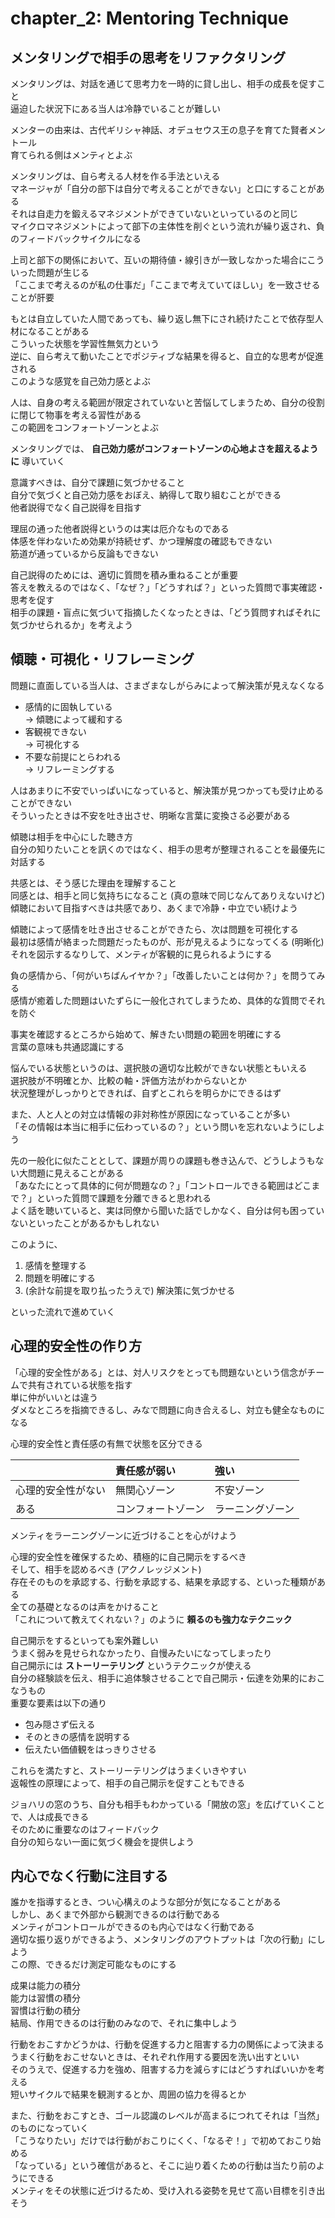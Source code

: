 # chapter_2: Mentoring Technique

## メンタリングで相手の思考をリファクタリング

メンタリングは、対話を通じて思考力を一時的に貸し出し、相手の成長を促すこと  
逼迫した状況下にある当人は冷静でいることが難しい

メンターの由来は、古代ギリシャ神話、オデュセウス王の息子を育てた賢者メントール  
育てられる側はメンティとよぶ

メンタリングは、自ら考える人材を作る手法といえる  
マネージャが「自分の部下は自分で考えることができない」と口にすることがある  
それは自走力を鍛えるマネジメントができていないといっているのと同じ  
マイクロマネジメントによって部下の主体性を削ぐという流れが繰り返され、負のフィードバックサイクルになる

上司と部下の関係において、互いの期待値・線引きが一致しなかった場合にこういった問題が生じる  
「ここまで考えるのが私の仕事だ」「ここまで考えていてほしい」を一致させることが肝要

もとは自立していた人間であっても、繰り返し無下にされ続けたことで依存型人材になることがある  
こういった状態を学習性無気力という  
逆に、自ら考えて動いたことでポジティブな結果を得ると、自立的な思考が促進される  
このような感覚を自己効力感とよぶ

人は、自身の考える範囲が限定されていないと苦悩してしまうため、自分の役割に閉じて物事を考える習性がある  
この範囲をコンフォートゾーンとよぶ

メンタリングでは、 **自己効力感がコンフォートゾーンの心地よさを超えるように** 導いていく

意識すべきは、自分で課題に気づかせること  
自分で気づくと自己効力感をおぼえ、納得して取り組むことができる  
他者説得でなく自己説得を目指す

理屈の通った他者説得というのは実は厄介なものである  
体感を伴わないため効果が持続せず、かつ理解度の確認もできない  
筋道が通っているから反論もできない

自己説得のためには、適切に質問を積み重ねることが重要  
答えを教えるのではなく、「なぜ？」「どうすれば？」といった質問で事実確認・思考を促す  
相手の課題・盲点に気づいて指摘したくなったときは、「どう質問すればそれに気づかせられるか」を考えよう

## 傾聴・可視化・リフレーミング

問題に直面している当人は、さまざまなしがらみによって解決策が見えなくなる

- 感情的に固執している  
  → 傾聴によって緩和する
- 客観視できない  
  → 可視化する
- 不要な前提にとらわれる  
  → リフレーミングする

人はあまりに不安でいっぱいになっていると、解決策が見つかっても受け止めることができない  
そういったときは不安を吐き出させ、明晰な言葉に変換さる必要がある

傾聴は相手を中心にした聴き方  
自分の知りたいことを訊くのではなく、相手の思考が整理されることを最優先に対話する

共感とは、そう感じた理由を理解すること  
同感とは、相手と同じ気持ちになること (真の意味で同じなんてありえないけど)  
傾聴において目指すべきは共感であり、あくまで冷静・中立でい続けよう

傾聴によって感情を吐き出させることができたら、次は問題を可視化する  
最初は感情が絡まった問題だったものが、形が見えるようになってくる (明晰化)  
それを図示するなりして、メンティが客観的に見られるようにする  

負の感情から、「何がいちばんイヤか？」「改善したいことは何か？」を問うてみる  
感情が癒着した問題はいたずらに一般化されてしまうため、具体的な質問でそれを防ぐ

事実を確認するところから始めて、解きたい問題の範囲を明確にする  
言葉の意味も共通認識にする

悩んでいる状態というのは、選択肢の適切な比較ができない状態ともいえる  
選択肢が不明確とか、比較の軸・評価方法がわからないとか  
状況整理がしっかりとできれば、自ずとこれらを明らかにできるはず

また、人と人との対立は情報の非対称性が原因になっていることが多い  
「その情報は本当に相手に伝わっているの？」という問いを忘れないようにしよう

先の一般化に似たこととして、課題が周りの課題も巻き込んで、どうしようもない大問題に見えることがある  
「あなたにとって具体的に何が問題なの？」「コントロールできる範囲はどこまで？」といった質問で課題を分離できると思われる  
よく話を聴いていると、実は同僚から聞いた話でしかなく、自分は何も困っていないといったことがあるかもしれない

このように、

1. 感情を整理する
2. 問題を明確にする
3. (余計な前提を取り払ったうえで) 解決策に気づかせる

といった流れで進めていく

## 心理的安全性の作り方

「心理的安全性がある」とは、対人リスクをとっても問題ないという信念がチームで共有されている状態を指す  
単に仲がいいとは違う  
ダメなところを指摘できるし、みなで問題に向き合えるし、対立も健全なものになる

心理的安全性と責任感の有無で状態を区分できる

|                    | 責任感が弱い       | 強い             |
| :----------------- | :----------------- | :--------------- |
| 心理的安全性がない | 無関心ゾーン       | 不安ゾーン       |
| ある               | コンフォートゾーン | ラーニングゾーン |

メンティをラーニングゾーンに近づけることを心がけよう

心理的安全性を確保するため、積極的に自己開示をするべき  
そして、相手を認めるべき (アクノレッジメント)  
存在そのものを承認する、行動を承認する、結果を承認する、といった種類がある  
全ての基礎となるのは声をかけること  
「これについて教えてくれない？」のように **頼るのも強力なテクニック**  

自己開示をするといっても案外難しい  
うまく弱みを見せられなかったり、自慢みたいになってしまったり  
自己開示には **ストーリーテリング** というテクニックが使える  
自分の経験談を伝え、相手に追体験させることで自己開示・伝達を効果的におこなうもの  
重要な要素は以下の通り

- 包み隠さず伝える
- そのときの感情を説明する
- 伝えたい価値観をはっきりさせる

これらを満たすと、ストーリーテリングはうまくいきやすい  
返報性の原理によって、相手の自己開示を促すこともできる

ジョハリの窓のうち、自分も相手もわかっている「開放の窓」を広げていくことで、人は成長できる  
そのために重要なのはフィードバック  
自分の知らない一面に気づく機会を提供しよう

## 内心でなく行動に注目する

誰かを指導するとき、つい心構えのような部分が気になることがある  
しかし、あくまで外部から観測できるのは行動である  
メンティがコントロールができるのも内心ではなく行動である  
適切な振り返りができるよう、メンタリングのアウトプットは「次の行動」にしよう  
この際、できるだけ測定可能なものにする

成果は能力の積分  
能力は習慣の積分  
習慣は行動の積分  
結局、作用できるのは行動のみなので、それに集中しよう

行動をおこすかどうかは、行動を促進する力と阻害する力の関係によって決まる  
うまく行動をおこせないときは、それぞれ作用する要因を洗い出すといい  
そのうえで、促進する力を強め、阻害する力を減らすにはどうすればいいかを考える  
短いサイクルで結果を観測するとか、周囲の協力を得るとか

また、行動をおこすとき、ゴール認識のレベルが高まるにつれてそれは「当然」のものになっていく  
「こうなりたい」だけでは行動がおこりにくく、「なるぞ！」で初めておこり始める  
「なっている」という確信があると、そこに辿り着くための行動は当たり前のようにできる  
メンティをその状態に近づけるため、受け入れる姿勢を見せて高い目標を引き出そう
